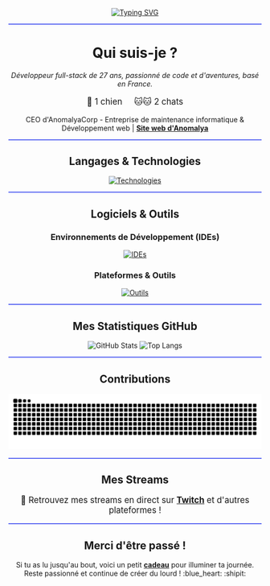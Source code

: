 <p align="center">
  <a href="https://git.io/typing-svg">
    <img src="https://readme-typing-svg.demolab.com?font=JetBrains+Mono&weight=500&size=30&pause=1000&color=5865F2&background=5865F200&random=false&width=435&lines=Je+suis+keta-klak!;+A.K.A+Littlecat;+A.K.A+Himiko." alt="Typing SVG"/>
  </a>
</p>

<hr style="border: 0; height: 2px; background: #5865F2;">

<h1 align="center">Qui suis-je ?</h1>

<p align="center">
  <em>Développeur full-stack de 27 ans, passionné de code et d'aventures, basé en France.</em>
</p>

<p align="center" style="font-size: 1.2em;">
  🐶 1 chien &nbsp;&nbsp;&nbsp; 🐱🐱 2 chats
</p>

<p align="center">
  CEO d'AnomalyaCorp - Entreprise de maintenance informatique & Développement web | <a href="https://anomalya.fr" target="_blank"><strong>Site web d'Anomalya</strong></a>
</p>

<hr style="border: 0; height: 2px; background: #5865F2;">

<h2 align="center">Langages & Technologies</h2>
<p align="center">
  <a href="https://skillicons.dev">
    <img src="https://skillicons.dev/icons?i=laravel,php,html,css,js,discordjs,java,nodejs,ts,lua,py,tailwind,react,bots,git,mongodb,workers,windows,arduino,electron,kotlin,md" alt="Technologies"/>
  </a>
</p>

<hr style="border: 0; height: 2px; background: #5865F2;">

<h2 align="center">Logiciels & Outils</h2>

<h3 align="center">Environnements de Développement (IDEs)</h3>
<p align="center">
  <a href="https://skillicons.dev">
    <img src="https://skillicons.dev/icons?i=vscode,visualstudio,sublime,idea,notion" alt="IDEs"/>
  </a>
</p>

<h3 align="center">Plateformes & Outils</h3>
<p align="center">
  <a href="https://skillicons.dev">
    <img src="https://skillicons.dev/icons?i=discord,figma,github,ps,webpack,apple,blender" alt="Outils"/>
  </a>
</p>

<hr style="border: 0; height: 2px; background: #5865F2;">

<h2 align="center">Mes Statistiques GitHub</h2>
<p align="center">
  <img src="https://github-readme-stats.vercel.app/api?username=Ketaklak&show_icons=true&theme=tokyonight&count_private=true" alt="GitHub Stats" width="45%" style="max-width: 400px;"/>
  <img src="https://github-readme-stats.vercel.app/api/top-langs/?username=Ketaklak&layout=compact&theme=tokyonight" alt="Top Langs" width="45%" style="max-width: 400px;"/>
</p>

<hr style="border: 0; height: 2px; background: #5865F2;">

<h2 align="center">Contributions</h2>
<div align="center">
  <img alt="snake eating my contributions" src="https://raw.githubusercontent.com/Ketaklak/Ketaklak/output/github-contribution-grid-snake.svg" />
</div>

<hr style="border: 0; height: 2px; background: #5865F2;">

<h2 align="center">Mes Streams</h2>
<p align="center" style="font-size: 1.2em;">
  🎥 Retrouvez mes streams en direct sur <a href="https://twitch.tv/keta_klak" target="_blank"><strong>Twitch</strong></a> et d'autres plateformes !
</p>

<hr style="border: 0; height: 2px; background: #5865F2;">

<h2 align="center">Merci d'être passé !</h2>
<p align="center">
  Si tu as lu jusqu'au bout, voici un petit <a href="https://youtu.be/ddIYuXHpKpA?si=DUvI32CCVcn3dr1o" target="_blank"><strong>cadeau</strong></a> pour illuminer ta journée.<br>
  Reste passionné et continue de créer du lourd ! :blue_heart: :shipit:
</p>
